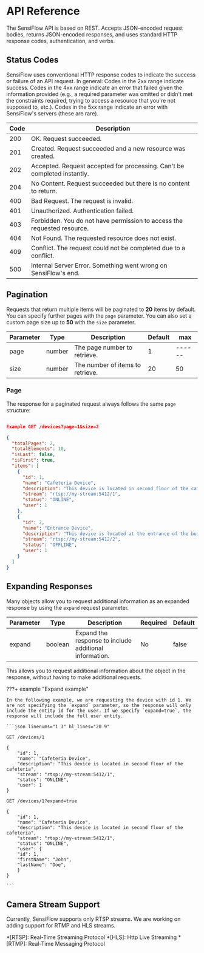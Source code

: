 # API Reference

The SensiFlow API is based on REST. Accepts JSON-encoded request bodies, returns JSON-encoded responses, and uses standard HTTP response codes, authentication, and verbs.

## Status Codes

SensiFlow uses conventional HTTP response codes to indicate the success or failure of an API request. In general: Codes in the 2xx range indicate success. Codes in the 4xx range indicate an error that failed given the information provided (e.g., a required parameter was omitted or didn't met the constraints required, trying to access a resource that you're not supposed to, etc.). Codes in the 5xx range indicate an error with SensiFlow's servers (these are rare).

| Code | Description                                                              |
| ---- | ------------------------------------------------------------------------ |
| 200  | OK. Request succeeded.                                                   |
| 201  | Created. Request succeeded and a new resource was created.               |
| 202  | Accepted. Request accepted for processing. Can't be completed instantly. |
| 204  | No Content. Request succeeded but there is no content to return.         |
| 400  | Bad Request. The request is invalid.                                     |
| 401  | Unauthorized. Authentication failed.                                     |
| 403  | Forbidden. You do not have permission to access the requested resource.  |
| 404  | Not Found. The requested resource does not exist.                        |
| 409  | Conflict. The request could not be completed due to a conflict.          |
| 500  | Internal Server Error. Something went wrong on SensiFlow's end.          |

## Pagination

Requests that return multiple items will be paginated to **20** items by default. You can specify further pages with the `page` parameter. You can also set a custom page size up to **50** with the `size` parameter.

| Parameter | Type   | Description                      | Default | max    |
| --------- | ------ | -------------------------------- | ------- | ------ |
| page      | number | The page number to retrieve.     | 1       | ------ |
| size      | number | The number of items to retrieve. | 20      | 50     |

### Page

The response for a paginated request always follows the same `page` structure:

```json

Example GET /devices?page=1&size=2

{
  "totalPages": 2,
  "totalElements": 10,
  "isLast": false,
  "isFirst": true,
  "items": [
    {
      "id": 1,
      "name": "Cafeteria Device",
      "description": "This device is located in second floor of the cafeteria",
      "stream": "rtsp://my-stream:5412/1",
      "status": "ONLINE",
      "user": 1
    },
    {
      "id": 2,
      "name": "Entrance Device",
      "description": "This device is located at the entrance of the building",
      "stream": "rtsp://my-stream:5412/2",
      "status": "OFFLINE",
      "user": 1
    }
  ]
}
```

## Expanding Responses

Many objects allow you to request additional information as an expanded response by using the `expand` request parameter.

| Parameter | Type    | Description                                            | Required | Default |
| --------- | ------- | ------------------------------------------------------ | -------- | ------- |
| expand    | boolean | Expand the response to include additional information. | No       | false   |

This allows you to request additional information about the object in the response, without having to make additional requests.

???+ example "Expand example"

    In the following example, we are requesting the device with id 1. We are not specifying the `expand` parameter, so the response will only include the entity id for the user. If we specify `expand=true`, the response will include the full user entity.

    ```json linenums="1 3" hl_lines="20 9"

    GET /devices/1

    {
        "id": 1,
        "name": "Cafeteria Device",
        "description": "This device is located in second floor of the cafeteria",
        "stream": "rtsp://my-stream:5412/1",
        "status": "ONLINE",
        "user": 1
    }

    GET /devices/1?expand=true

    {
        "id": 1,
        "name": "Cafeteria Device",
        "description": "This device is located in second floor of the cafeteria",
        "stream": "rtsp://my-stream:5412/1",
        "status": "ONLINE",
        "user": {
        "id": 1,
        "firstName": "John",
        "lastName": "Doe",
        }
    }

    ```

## Camera Stream Support

Currently, SensiFlow supports only RTSP streams. We are working on adding support for RTMP and HLS streams.

*[RTSP]: Real-Time Streaming Protocol
*[HLS]: Http Live Streaming
*[RTMP]: Real-Time Messaging Protocol
